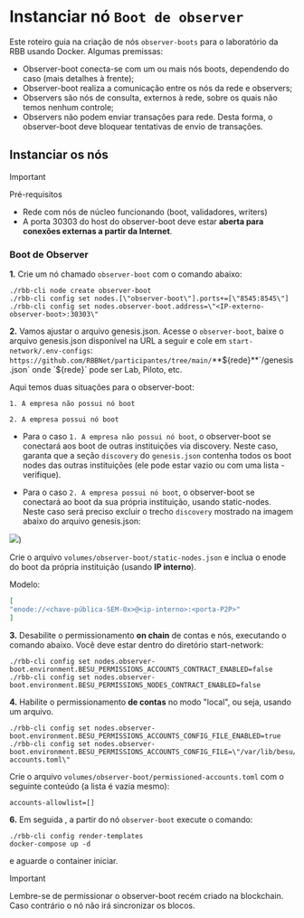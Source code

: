 # Instanciar nó `Boot de observer`

Este roteiro guia na criação de nós `observer-boots` para o laboratório da RBB usando Docker. Algumas premissas: 
- Observer-boot conecta-se com um ou mais nós boots, dependendo do caso (mais detalhes à frente);
- Observer-boot realiza a comunicação entre os nós da rede e observers;
- Observers são nós de consulta, externos à rede, sobre os quais não temos nenhum controle;
- Observers não podem enviar transações para rede. Desta forma, o observer-boot deve bloquear tentativas de envio de transações.

## Instanciar os nós

> [!IMPORTANT]
> Pré-requisitos
> 	- Rede com nós de núcleo funcionando (boot, validadores, writers)
> 	- A porta 30303 do host do observer-boot deve estar **aberta para conexões externas a partir da Internet**. 

### Boot de Observer

**1.** Crie um nó chamado `observer-boot` com o comando abaixo:
```
./rbb-cli node create observer-boot
./rbb-cli config set nodes.[\"observer-boot\"].ports+=[\"8545:8545\"]
./rbb-cli config set nodes.observer-boot.address=\"<IP-externo-observer-boot>:30303\"
```

**2.** Vamos ajustar o arquivo genesis.json. Acesse o `observer-boot`, baixe o arquivo genesis.json disponível na URL a seguir e cole em `start-network/.env-configs`: `https://github.com/RBBNet/participantes/tree/main/`**${rede}**`/genesis.json` onde `${rede}` pode ser Lab, Piloto, etc.


Aqui temos duas situações para o observer-boot:

 	1. A empresa não possui nó boot
  
	2. A empresa possui nó boot
 
- Para o caso `1. A empresa não possui nó boot`, o observer-boot se conectará aos boot de outras instituições via discovery. Neste caso, garanta que a seção `discovery` do `genesis.json` contenha todos os boot nodes das outras instituições (ele pode estar vazio ou com uma lista - verifique).
  
- Para o caso `2. A empresa possui nó boot`, o observer-boot se conectará ao boot da sua própria instituição, usando static-nodes. Neste caso será preciso excluir o trecho `discovery` mostrado na imagem abaixo do arquivo genesis.json:

![](https://i.imgur.com/mdU0lYT.png))

 Crie o arquivo `volumes/observer-boot/static-nodes.json` e inclua o enode do boot da própria instituição (usando **IP interno**).

  Modelo:

  ```json
  [ 
  "enode://<chave-pública-SEM-0x>@<ip-interno>:<porta-P2P>"
  ]
  ```

**3.** Desabilite o permissionamento **on chain** de contas e nós, executando o comando abaixo. Você deve estar dentro do diretório start-network:
```
./rbb-cli config set nodes.observer-boot.environment.BESU_PERMISSIONS_ACCOUNTS_CONTRACT_ENABLED=false
./rbb-cli config set nodes.observer-boot.environment.BESU_PERMISSIONS_NODES_CONTRACT_ENABLED=false

```

**4.** Habilite o permissionamento **de contas** no modo "local", ou seja, usando um arquivo. 
```
./rbb-cli config set nodes.observer-boot.environment.BESU_PERMISSIONS_ACCOUNTS_CONFIG_FILE_ENABLED=true
./rbb-cli config set nodes.observer-boot.environment.BESU_PERMISSIONS_ACCOUNTS_CONFIG_FILE=\"/var/lib/besu/permissioned-accounts.toml\"

```
Crie o arquivo `volumes/observer-boot/permissioned-accounts.toml` com o seguinte conteúdo (a lista é vazia mesmo):
```
accounts-allowlist=[]
```

**6.** Em seguida , a partir do nó `observer-boot` execute o comando:
```
./rbb-cli config render-templates
docker-compose up -d
```

e aguarde o container iniciar. 

> [!IMPORTANT]
> Lembre-se de permissionar o observer-boot recém criado na blockchain. Caso contrário o nó não irá sincronizar os blocos.
